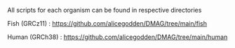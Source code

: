 All scripts for each organism can be found in respective directories

Fish (GRCz11) : https://github.com/alicegodden/DMAG/tree/main/fish

Human (GRCh38) : https://github.com/alicegodden/DMAG/tree/main/human
